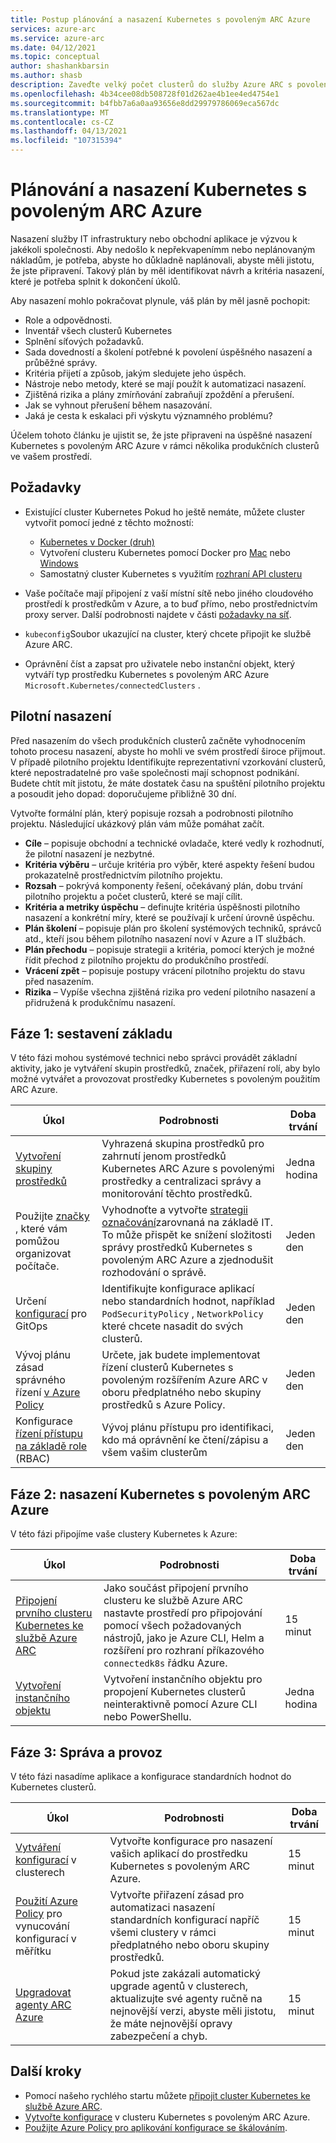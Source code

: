 ```yaml
---
title: Postup plánování a nasazení Kubernetes s povoleným ARC Azure
services: azure-arc
ms.service: azure-arc
ms.date: 04/12/2021
ms.topic: conceptual
author: shashankbarsin
ms.author: shasb
description: Zaveďte velký počet clusterů do služby Azure ARC s povoleným Kubernetes pro správu konfigurace.
ms.openlocfilehash: 4b34cee08db508728f01d262ae4b1ee4ed4754e1
ms.sourcegitcommit: b4fbb7a6a0aa93656e8dd29979786069eca567dc
ms.translationtype: MT
ms.contentlocale: cs-CZ
ms.lasthandoff: 04/13/2021
ms.locfileid: "107315394"
---
```

# <a name="plan-and-deploy-azure-arc-enabled-kubernetes"></a>Plánování a nasazení Kubernetes s povoleným ARC Azure

Nasazení služby IT infrastruktury nebo obchodní aplikace je výzvou k jakékoli společnosti. Aby nedošlo k nepřekvapenímm nebo neplánovaným nákladům, je potřeba, abyste ho důkladně naplánovali, abyste měli jistotu, že jste připravení. Takový plán by měl identifikovat návrh a kritéria nasazení, které je potřeba splnit k dokončení úkolů.

Aby nasazení mohlo pokračovat plynule, váš plán by měl jasně pochopit:

* Role a odpovědnosti.
* Inventář všech clusterů Kubernetes
* Splnění síťových požadavků.
* Sada dovedností a školení potřebné k povolení úspěšného nasazení a průběžné správy.
* Kritéria přijetí a způsob, jakým sledujete jeho úspěch.
* Nástroje nebo metody, které se mají použít k automatizaci nasazení.
* Zjištěná rizika a plány zmírňování zabraňují zpoždění a přerušení.
* Jak se vyhnout přerušení během nasazování.
* Jaká je cesta k eskalaci při výskytu významného problému?

Účelem tohoto článku je ujistit se, že jste připraveni na úspěšné nasazení Kubernetes s povoleným ARC Azure v rámci několika produkčních clusterů ve vašem prostředí.

## <a name="prerequisites"></a>Požadavky

* Existující cluster Kubernetes Pokud ho ještě nemáte, můžete cluster vytvořit pomocí jedné z těchto možností:
    - [Kubernetes v Docker (druh)](https://kind.sigs.k8s.io/)
    - Vytvoření clusteru Kubernetes pomocí Docker pro [Mac](https://docs.docker.com/docker-for-mac/#kubernetes) nebo [Windows](https://docs.docker.com/docker-for-windows/#kubernetes)
    - Samostatný cluster Kubernetes s využitím [rozhraní API clusteru](https://cluster-api.sigs.k8s.io/user/quick-start.html)

* Vaše počítače mají připojení z vaší místní sítě nebo jiného cloudového prostředí k prostředkům v Azure, a to buď přímo, nebo prostřednictvím proxy server. Další podrobnosti najdete v části [požadavky na síť](quickstart-connect-cluster.md#meet-network-requirements).

* `kubeconfig`Soubor ukazující na cluster, který chcete připojit ke službě Azure ARC.
* Oprávnění číst a zapsat pro uživatele nebo instanční objekt, který vytváří typ prostředku Kubernetes s povoleným ARC Azure `Microsoft.Kubernetes/connectedClusters` .

## <a name="pilot"></a>Pilotní nasazení

Před nasazením do všech produkčních clusterů začněte vyhodnocením tohoto procesu nasazení, abyste ho mohli ve svém prostředí široce přijmout. V případě pilotního projektu Identifikujte reprezentativní vzorkování clusterů, které nepostradatelné pro vaše společnosti mají schopnost podnikání. Budete chtít mít jistotu, že máte dostatek času na spuštění pilotního projektu a posoudit jeho dopad: doporučujeme přibližně 30 dní.

Vytvořte formální plán, který popisuje rozsah a podrobnosti pilotního projektu. Následující ukázkový plán vám může pomáhat začít.

* **Cíle** – popisuje obchodní a technické ovladače, které vedly k rozhodnutí, že pilotní nasazení je nezbytné.
* **Kritéria výběru** – určuje kritéria pro výběr, které aspekty řešení budou prokazatelně prostřednictvím pilotního projektu.
* **Rozsah** – pokrývá komponenty řešení, očekávaný plán, dobu trvání pilotního projektu a počet clusterů, které se mají cílit.
* **Kritéria a metriky úspěchu** – definujte kritéria úspěšnosti pilotního nasazení a konkrétní míry, které se používají k určení úrovně úspěchu.
* **Plán školení** – popisuje plán pro školení systémových techniků, správců atd., kteří jsou během pilotního nasazení noví v Azure a IT službách.
* **Plán přechodu** – popisuje strategii a kritéria, pomocí kterých je možné řídit přechod z pilotního projektu do produkčního prostředí.
* **Vrácení zpět** – popisuje postupy vrácení pilotního projektu do stavu před nasazením.
* **Rizika** – Vypíše všechna zjištěná rizika pro vedení pilotního nasazení a přidružená k produkčnímu nasazení.

## <a name="phase-1-build-a-foundation"></a>Fáze 1: sestavení základu

V této fázi mohou systémové technici nebo správci provádět základní aktivity, jako je vytváření skupin prostředků, značek, přiřazení rolí, aby bylo možné vytvářet a provozovat prostředky Kubernetes s povoleným použitím ARC Azure.

|Úkol |Podrobnosti |Doba trvání |
|-----|-------|---------|
| [Vytvoření skupiny prostředků](../../azure-resource-manager/management/manage-resource-groups-portal.md#create-resource-groups) | Vyhrazená skupina prostředků pro zahrnutí jenom prostředků Kubernetes ARC Azure s povolenými prostředky a centralizaci správy a monitorování těchto prostředků. | Jedna hodina |
| Použijte [značky](../../azure-resource-manager/management/tag-resources.md) , které vám pomůžou organizovat počítače. | Vyhodnoťte a vytvořte [strategii označování](/azure/cloud-adoption-framework/decision-guides/resource-tagging/)zarovnaná na základě IT. To může přispět ke snížení složitosti správy prostředků Kubernetes s povoleným ARC Azure a zjednodušit rozhodování o správě. | Jeden den |
| Určení [konfigurací](tutorial-use-gitops-connected-cluster.md) pro GitOps | Identifikujte konfigurace aplikací nebo standardních hodnot, například `PodSecurityPolicy` , `NetworkPolicy` které chcete nasadit do svých clusterů. | Jeden den |
| Vývoj plánu zásad správného řízení [v Azure Policy](../../governance/policy/overview.md) | Určete, jak budete implementovat řízení clusterů Kubernetes s povoleným rozšířením Azure ARC v oboru předplatného nebo skupiny prostředků s Azure Policy. | Jeden den |
| Konfigurace [řízení přístupu na základě role](../../role-based-access-control/overview.md) (RBAC) | Vývoj plánu přístupu pro identifikaci, kdo má oprávnění ke čtení/zápisu a všem vašim clusterům | Jeden den |

## <a name="phase-2-deploy-azure-arc-enabled-kubernetes"></a>Fáze 2: nasazení Kubernetes s povoleným ARC Azure

V této fázi připojíme vaše clustery Kubernetes k Azure:

|Úkol |Podrobnosti |Doba trvání |
|-----|-------|---------|
| [Připojení prvního clusteru Kubernetes ke službě Azure ARC](quickstart-connect-cluster.md) | Jako součást připojení prvního clusteru ke službě Azure ARC nastavte prostředí pro připojování pomocí všech požadovaných nástrojů, jako je Azure CLI, Helm a rozšíření pro rozhraní příkazového `connectedk8s` řádku Azure. | 15 minut |
| [Vytvoření instančního objektu](create-onboarding-service-principal.md) | Vytvoření instančního objektu pro propojení Kubernetes clusterů neinteraktivně pomocí Azure CLI nebo PowerShellu. | Jedna hodina |


## <a name="phase-3-manage-and-operate"></a>Fáze 3: Správa a provoz

V této fázi nasadíme aplikace a konfigurace standardních hodnot do Kubernetes clusterů.

|Úkol |Podrobnosti |Doba trvání |
|-----|-------|---------|
|[Vytváření konfigurací](tutorial-use-gitops-connected-cluster.md) v clusterech | Vytvořte konfigurace pro nasazení vašich aplikací do prostředku Kubernetes s povoleným ARC Azure. | 15 minut |
|[Použití Azure Policy](use-azure-policy.md) pro vynucování konfigurací v měřítku | Vytvořte přiřazení zásad pro automatizaci nasazení standardních konfigurací napříč všemi clustery v rámci předplatného nebo oboru skupiny prostředků. | 15 minut |
| [Upgradovat agenty ARC Azure](agent-upgrade.md) | Pokud jste zakázali automatický upgrade agentů v clusterech, aktualizujte své agenty ručně na nejnovější verzi, abyste měli jistotu, že máte nejnovější opravy zabezpečení a chyb. | 15 minut |

## <a name="next-steps"></a>Další kroky

* Pomocí našeho rychlého startu můžete [připojit cluster Kubernetes ke službě Azure ARC](./quickstart-connect-cluster.md).
* [Vytvořte konfigurace](./tutorial-use-gitops-connected-cluster.md) v clusteru Kubernetes s povoleným ARC Azure.
* [Použijte Azure Policy pro aplikování konfigurace se škálováním](./use-azure-policy.md).